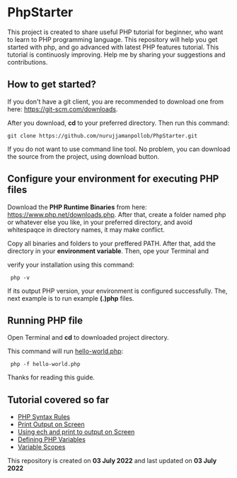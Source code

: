 # PhpStarter
This project is created to share useful PHP tutorial for beginner, who want to learn to PHP programming language. This repository will help you get started with php, and go advanced with latest PHP features tutorial. This tutorial is continuosly improving. Help me by sharing your suggestions and contributions.


## How to get started?

If you don't have a git client, you are recommended to download one from here: <a href="https://git-scm.com/downloads">https://git-scm.com/downloads</a>.

After you download, <b>cd</b> to your preferred directory. Then run this command:

  <pre><code>git clone https://github.com/nurujjamanpollob/PhpStarter.git</code></pre>
  
If you do not want to use command line tool. No problem, you can download the source from the project, using download button.

## Configure your environment for executing PHP files

Download the <b>PHP Runtime Binaries</b> from here: <a href="https://www.php.net/downloads.php">https://www.php.net/downloads.php</a>. 
After that, create a folder named php or whatever else you like, in your preferred directory, and avoid whitespaqce in directory names, it may make conflict.

Copy all binaries and folders to your preffered PATH. After that, add the directory in your <b>environment variable</b>. Then, ope your Terminal and

 verify your installation using this command:
 
  <pre><code> php -v </code></pre>
  
If its output PHP version, your environment is configured successfully. The, next example is to run example <b>(.)php</b> files.

## Running PHP file

Open Terminal and <b>cd</b> to downloaded project directory.

This command will run <a href="https://github.com/nurujjamanpollob/PhpStarter/blob/master/hello-world.php">hello-world.php</a>:

  <pre><code> php -f hello-world.php </code></pre>
  
 
Thanks for reading this guide.

## Tutorial covered so far

<ul>
  <li><a href="https://github.com/nurujjamanpollob/PhpStarter/blob/master/syntax.php">PHP Syntax Rules</a> </li>
  <li><a href="https://github.com/nurujjamanpollob/PhpStarter/blob/master/hello-world.php">Print Output on Screen</a> </li>
  <li><a href="https://github.com/nurujjamanpollob/PhpStarter/blob/master/echo-and-print.php">Using ech and print to output on Screen</a> </li>
  <li><a href="https://github.com/nurujjamanpollob/PhpStarter/blob/master/defining-variables.php">Defining PHP Variables</a> </li>
  <li><a href="https://github.com/nurujjamanpollob/PhpStarter/blob/master/php-variable-scope.php">Variable Scopes</a> </li>
 </ul>


This repository is created on <b>03 July 2022</b> and last updated on <b>03 July 2022</b>
